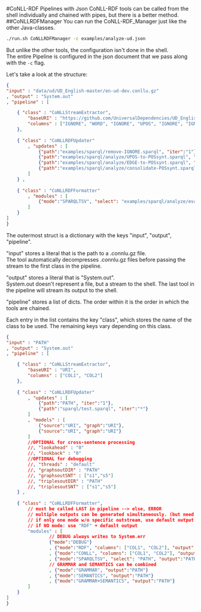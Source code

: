 #CoNLL-RDF Pipelines with Json
CoNLL-RDF tools can be called from the shell individually and chained with pipes, but there is a better method.
##CoNLLRDFManager
You can run the CoNLL-RDF_Manager just like the other Java-classes.
```bash
./run.sh CoNLLRDFManager -c examples/analyze-ud.json
```
But unlike the other tools, the configuration isn't done in the shell.  
The entire Pipeline is configured in the json document that we pass along with the `-c` flag.

Let's take a look at the structure:
```json
{
"input" : "data/ud/UD_English-master/en-ud-dev.conllu.gz"
, "output" : "System.out"
, "pipeline" : [ 

	{ "class" : "CoNLLStreamExtractor",
		"baseURI" : "https://github.com/UniversalDependencies/UD_English#",
		"columns" : ["IGNORE", "WORD", "IGNORE", "UPOS", "IGNORE", "IGNORE", "HEAD", "EDGE", "IGNORE", "IGNORE"]
	},
	
	{ "class" : "CoNLLRDFUpdater"
		, "updates" : [
			{"path":"examples/sparql/remove-IGNORE.sparql", "iter":"1"},
			{"path":"examples/sparql/analyze/UPOS-to-POSsynt.sparql", "iter":"1"},
			{"path":"examples/sparql/analyze/EDGE-to-POSsynt.sparql", "iter":"1"},
			{"path":"examples/sparql/analyze/consolidate-POSsynt.sparql", "iter":"1"}
		]
	} ,
	
	{ "class" : "CoNLLRDFFormatter"
		, "modules" : [
			{"mode":"SPARQLTSV", "select": "examples/sparql/analyze/eval-POSsynt.sparql"}
		]
	}
]
}
```
The outermost struct is a dictionary with the keys "input", "output", "pipeline".

"input" stores a literal that is the path to a .connlu.gz file.  
The tool automatically decompresses .connlu.gz files before passing the stream to the first class in the pipeline.

"output" stores a literal that is "System.out".  
System.out doesn't represent a file, but a stream to the shell. The last tool in the pipeline will stream its output to the shell.

"pipeline" stores a list of dicts. The order within it is the order in which the tools are chained.

Each entry in the list contains the key "class", which stores the name of the class to be used. The remaining keys vary depending on this class.


```json
{
"input" : "PATH"
, "output" : "System.out"
, "pipeline" : [ 

	{ "class" : "CoNLLStreamExtractor",
		"baseURI" : "URI",
		"columns" : ["COL1", "COL2"]
	},
	
	{ "class" : "CoNLLRDFUpdater"
		, "updates" : [
			{"path":"PATH", "iter":"1"}, 
			{"path":"sparql/test.sparql", "iter":"*"}
		]
		, "models" : [
			{"source":"URI", "graph":"URI"},
			{"source":"URI", "graph":"URI"}
		]
		//OPTIONAL for cross-sentence processing
		//, "lookahead" : "0" 
		//, "lookback" : "0" 
		//OPTIONAL for debugging
		//, "threads" : "default" 
		//, "graphsoutDIR" : "PATH"
		//, "graphsoutSNT" : ["s1","s5"]
		//, "triplesoutDIR" : "PATH"
		//, "triplesoutSNT" : ["s1","s5"]
	} ,
	
	{ "class" : "CoNLLRDFFormatter",
		// must be called LAST in pipeline --> else, ERROR
		// multiple outputs can be generated simultaneously. (but need distinct outstreams, else ERROR)
		// if only one mode w/o specific outstream, use default output.
		// if NO mode: use "RDF" + default output
		"modules" : [
				// DEBUG always writes to System.err
				{"mode":"DEBUG"}
				, {"mode":"RDF", "columns": ["COL1", "COL2"], "output":"PATH"}
				, {"mode":"CONLL", "columns": ["COL1", "COL2"], "output":"PATH"}
				, {"mode":"SPARQLTSV", "select": "PATH", "output":"PATH"}
				// GRAMMAR and SEMANTICS can be combined
				, {"mode":"GRAMMAR", "output":"PATH"}
				, {"mode":"SEMANTICS", "output":"PATH"}
				, {"mode":"GRAMMAR+SEMANTICS", "output":"PATH"}
		]
	}
]
}
```
